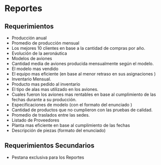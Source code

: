 # Reportes

## Requerimientos
- Producción anual
- Promedio de producción mensual 
- Los mejores 10 clientes en base a la cantidad de compras por año. 
- Evolución de la aeronáutica 
- Modelos de aviones 
- Cantidad media de aviones producida mensualmente según el modelo. 
- El modelo mas vendido 
- El equipo mas eficiente (en base al menor retraso en sus asignaciones ) 
- Inventario Mensual. 
- Producto mas pedido al inventario 
- El tipo de alas mas utilizado en los aviones. 
- Cuales fueron los aviones mas rentables en base al cumplimiento de las fechas durante a su producción. 
- Especificaciones de modelo (con el formato del enunciado ) 
- Cantidad de productos que no cumplieron con las pruebas de calidad. 
- Promedio de traslados entre las sedes. 
- Listado de Proveedores
- Planta mas eficiente en base al cumplimiento de las fechas 
- Descripción de piezas (formato del enunciado) 

## Requerimientos Secundarios
- Pestana exclusiva para los Reportes
